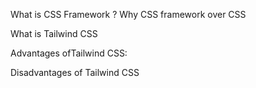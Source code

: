 What is CSS Framework ?
Why CSS framework over CSS

What is Tailwind CSS

Advantages ofTailwind CSS:

Disadvantages of Tailwind CSS